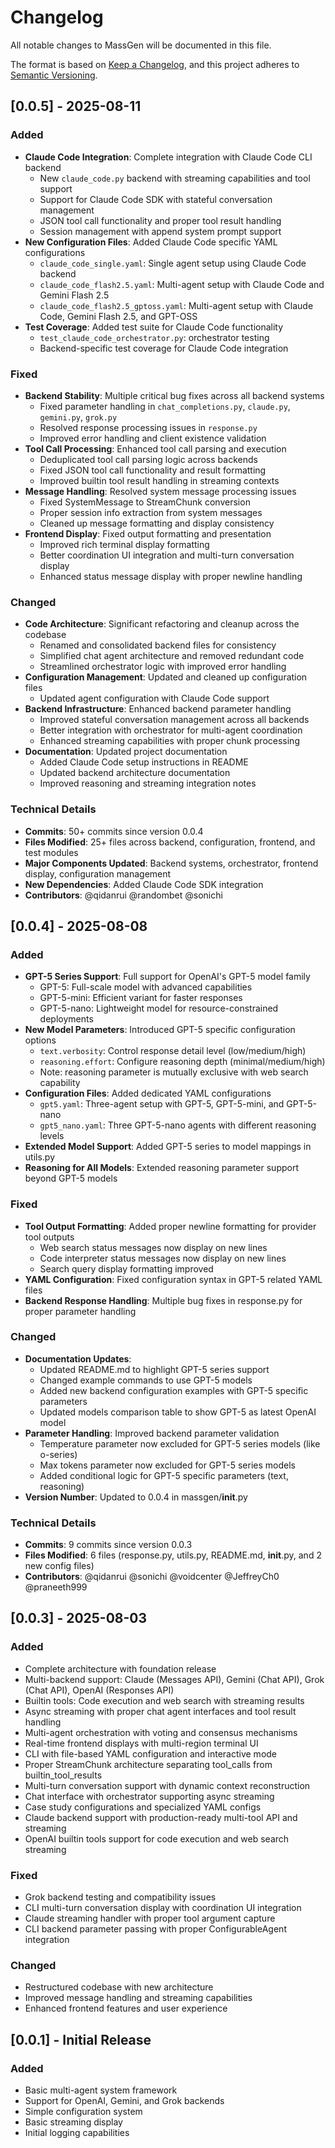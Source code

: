 # Changelog

All notable changes to MassGen will be documented in this file.

The format is based on [Keep a Changelog](https://keepachangelog.com/en/1.0.0/),
and this project adheres to [Semantic Versioning](https://semver.org/spec/v2.0.0.html).

## [0.0.5] - 2025-08-11

### Added
- **Claude Code Integration**: Complete integration with Claude Code CLI backend
  - New `claude_code.py` backend with streaming capabilities and tool support
  - Support for Claude Code SDK with stateful conversation management
  - JSON tool call functionality and proper tool result handling
  - Session management with append system prompt support
- **New Configuration Files**: Added Claude Code specific YAML configurations
  - `claude_code_single.yaml`: Single agent setup using Claude Code backend
  - `claude_code_flash2.5.yaml`: Multi-agent setup with Claude Code and Gemini Flash 2.5
  - `claude_code_flash2.5_gptoss.yaml`: Multi-agent setup with Claude Code, Gemini Flash 2.5, and GPT-OSS
- **Test Coverage**: Added test suite for Claude Code functionality
  - `test_claude_code_orchestrator.py`: orchestrator testing
  - Backend-specific test coverage for Claude Code integration

### Fixed
- **Backend Stability**: Multiple critical bug fixes across all backend systems
  - Fixed parameter handling in `chat_completions.py`, `claude.py`, `gemini.py`, `grok.py`
  - Resolved response processing issues in `response.py`
  - Improved error handling and client existence validation
- **Tool Call Processing**: Enhanced tool call parsing and execution
  - Deduplicated tool call parsing logic across backends
  - Fixed JSON tool call functionality and result formatting
  - Improved builtin tool result handling in streaming contexts
- **Message Handling**: Resolved system message processing issues
  - Fixed SystemMessage to StreamChunk conversion
  - Proper session info extraction from system messages
  - Cleaned up message formatting and display consistency
- **Frontend Display**: Fixed output formatting and presentation
  - Improved rich terminal display formatting
  - Better coordination UI integration and multi-turn conversation display
  - Enhanced status message display with proper newline handling

### Changed
- **Code Architecture**: Significant refactoring and cleanup across the codebase
  - Renamed and consolidated backend files for consistency
  - Simplified chat agent architecture and removed redundant code
  - Streamlined orchestrator logic with improved error handling
- **Configuration Management**: Updated and cleaned up configuration files
  - Updated agent configuration with Claude Code support
- **Backend Infrastructure**: Enhanced backend parameter handling
  - Improved stateful conversation management across all backends
  - Better integration with orchestrator for multi-agent coordination
  - Enhanced streaming capabilities with proper chunk processing
- **Documentation**: Updated project documentation
  - Added Claude Code setup instructions in README
  - Updated backend architecture documentation
  - Improved reasoning and streaming integration notes

### Technical Details
- **Commits**: 50+ commits since version 0.0.4
- **Files Modified**: 25+ files across backend, configuration, frontend, and test modules
- **Major Components Updated**: Backend systems, orchestrator, frontend display, configuration management
- **New Dependencies**: Added Claude Code SDK integration
- **Contributors**: @qidanrui @randombet @sonichi

## [0.0.4] - 2025-08-08

### Added
- **GPT-5 Series Support**: Full support for OpenAI's GPT-5 model family
  - GPT-5: Full-scale model with advanced capabilities
  - GPT-5-mini: Efficient variant for faster responses
  - GPT-5-nano: Lightweight model for resource-constrained deployments
- **New Model Parameters**: Introduced GPT-5 specific configuration options
  - `text.verbosity`: Control response detail level (low/medium/high)
  - `reasoning.effort`: Configure reasoning depth (minimal/medium/high)
  - Note: reasoning parameter is mutually exclusive with web search capability
- **Configuration Files**: Added dedicated YAML configurations
  - `gpt5.yaml`: Three-agent setup with GPT-5, GPT-5-mini, and GPT-5-nano
  - `gpt5_nano.yaml`: Three GPT-5-nano agents with different reasoning levels
- **Extended Model Support**: Added GPT-5 series to model mappings in utils.py
- **Reasoning for All Models**: Extended reasoning parameter support beyond GPT-5 models

### Fixed
- **Tool Output Formatting**: Added proper newline formatting for provider tool outputs
  - Web search status messages now display on new lines
  - Code interpreter status messages now display on new lines
  - Search query display formatting improved
- **YAML Configuration**: Fixed configuration syntax in GPT-5 related YAML files
- **Backend Response Handling**: Multiple bug fixes in response.py for proper parameter handling

### Changed
- **Documentation Updates**: 
  - Updated README.md to highlight GPT-5 series support
  - Changed example commands to use GPT-5 models
  - Added new backend configuration examples with GPT-5 specific parameters
  - Updated models comparison table to show GPT-5 as latest OpenAI model
- **Parameter Handling**: Improved backend parameter validation
  - Temperature parameter now excluded for GPT-5 series models (like o-series)
  - Max tokens parameter now excluded for GPT-5 series models
  - Added conditional logic for GPT-5 specific parameters (text, reasoning)
- **Version Number**: Updated to 0.0.4 in massgen/__init__.py

### Technical Details
- **Commits**: 9 commits since version 0.0.3
- **Files Modified**: 6 files (response.py, utils.py, README.md, __init__.py, and 2 new config files)
- **Contributors**: @qidanrui @sonichi @voidcenter @JeffreyCh0 @praneeth999

## [0.0.3] - 2025-08-03

### Added
- Complete architecture with foundation release
- Multi-backend support: Claude (Messages API), Gemini (Chat API), Grok (Chat API), OpenAI (Responses API)
- Builtin tools: Code execution and web search with streaming results
- Async streaming with proper chat agent interfaces and tool result handling
- Multi-agent orchestration with voting and consensus mechanisms
- Real-time frontend displays with multi-region terminal UI
- CLI with file-based YAML configuration and interactive mode
- Proper StreamChunk architecture separating tool_calls from builtin_tool_results
- Multi-turn conversation support with dynamic context reconstruction
- Chat interface with orchestrator supporting async streaming
- Case study configurations and specialized YAML configs
- Claude backend support with production-ready multi-tool API and streaming
- OpenAI builtin tools support for code execution and web search streaming

### Fixed
- Grok backend testing and compatibility issues
- CLI multi-turn conversation display with coordination UI integration
- Claude streaming handler with proper tool argument capture
- CLI backend parameter passing with proper ConfigurableAgent integration

### Changed
- Restructured codebase with new architecture
- Improved message handling and streaming capabilities
- Enhanced frontend features and user experience

## [0.0.1] - Initial Release

### Added
- Basic multi-agent system framework
- Support for OpenAI, Gemini, and Grok backends
- Simple configuration system
- Basic streaming display
- Initial logging capabilities
